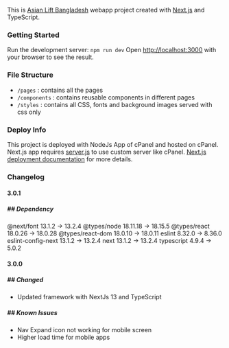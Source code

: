 This is [Asian Lift Bangladesh](https://asianliftbd.com/) webapp project created with [Next.js](https://nextjs.org/) and TypeScript.

### Getting Started

Run the development server: `npm run dev`
Open [http://localhost:3000](http://localhost:3000) with your browser to see the result.

### File Structure

- `/pages`      : contains all the pages
- `/components` : contains reusable components in different pages
- `/styles`     : contains all CSS, fonts and background images served with css only 

### Deploy Info

This project is deployed with NodeJs App of cPanel and hosted on cPanel.
Next.js app requires [server.js](https://nextjs.org/docs/advanced-features/custom-server) to use custom server like cPanel.
[Next.js deployment documentation](https://nextjs.org/docs/deployment) for more details.

### Changelog

#### 3.0.1

##### ## Dependency

@next/font            13.1.2  →   13.2.4
@types/node         18.11.18  →  18.15.5
@types/react         18.0.26  →  18.0.28
@types/react-dom     18.0.10  →  18.0.11
eslint                8.32.0  →   8.36.0
eslint-config-next    13.1.2  →   13.2.4
next                  13.1.2  →   13.2.4
typescript             4.9.4  →    5.0.2

#### 3.0.0

##### ## Changed
- Updated framework with NextJs 13 and TypeScript

##### ## Known Issues
- Nav Expand icon not working for mobile screen
- Higher load time for mobile apps
